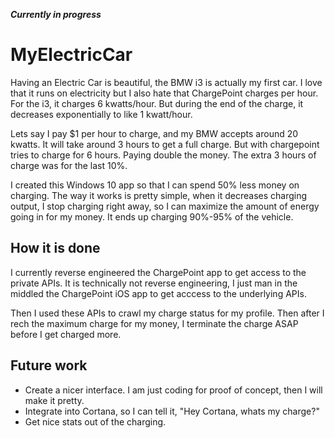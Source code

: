 ***Currently in progress***

# MyElectricCar
Having an Electric Car is beautiful, the BMW i3 is actually my first car. I love that it runs on electricity
but I also hate that ChargePoint charges per hour. For the i3, it charges 6 kwatts/hour. But during the end 
of the charge, it decreases exponentially to like 1 kwatt/hour. 

Lets say I pay $1 per hour to charge, and my BMW accepts around 20 kwatts. It will take around 3 hours to 
get a full charge. But with chargepoint tries to charge for 6 hours. Paying double the money. The extra 
3 hours of charge was for the last 10%.

I created this Windows 10 app so that I can spend 50% less money on charging. The way it works is pretty
simple, when it decreases charging output, I stop charging right away, so I can maximize the amount of 
energy going in for my money. It ends up charging 90%-95% of the vehicle.

## How it is done
I currently reverse engineered the ChargePoint app to get access to the private APIs. It is technically
not reverse engineering, I just man in the middled the ChargePoint iOS app to get acccess to the 
underlying APIs. 

Then I used these APIs to crawl my charge status for my profile. Then after I rech the maximum 
charge for my money, I terminate the charge ASAP before I get charged more.

## Future work
- Create a nicer interface. I am just coding for proof of concept, then I will make it pretty.
- Integrate into Cortana, so I can tell it, "Hey Cortana, whats my charge?"
- Get nice stats out of the charging.


